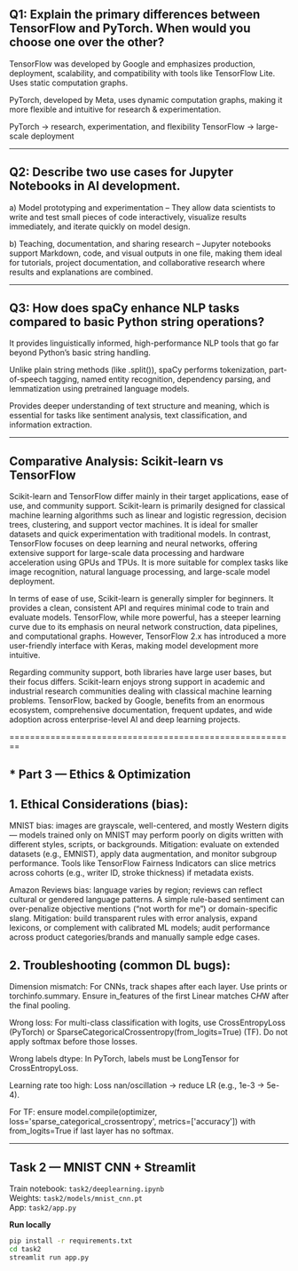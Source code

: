 ## Q1: Explain the primary differences between TensorFlow and PyTorch. When would you choose one over the other?

TensorFlow was developed by Google and emphasizes production, deployment, scalability, and compatibility with tools like TensorFlow Lite.
Uses static computation graphs.

PyTorch, developed by Meta, uses dynamic computation graphs, making it more flexible and intuitive for research & experimentation.

PyTorch → research, experimentation, and flexibility
TensorFlow → large-scale deployment

---

## Q2: Describe two use cases for Jupyter Notebooks in AI development.

a) Model prototyping and experimentation – They allow data scientists to write and test small pieces of code interactively, visualize results immediately, and iterate quickly on model design.

b) Teaching, documentation, and sharing research –
Jupyter notebooks support Markdown, code, and visual outputs in one file, making them ideal for tutorials, project documentation, and collaborative research where results and explanations are combined.

---

## Q3: How does spaCy enhance NLP tasks compared to basic Python string operations?

It provides linguistically informed, high-performance NLP tools that go far beyond Python’s basic string handling.

Unlike plain string methods (like .split()), spaCy performs tokenization, part-of-speech tagging, named entity recognition, dependency parsing, and lemmatization using pretrained language models.

Provides deeper understanding of text structure and meaning, which is essential for tasks like sentiment analysis, text classification, and information extraction.

---

## Comparative Analysis: Scikit-learn vs TensorFlow

Scikit-learn and TensorFlow differ mainly in their target applications, ease of use, and community support. Scikit-learn is primarily designed for classical machine learning algorithms such as linear and logistic regression, decision trees, clustering, and support vector machines. It is ideal for smaller datasets and quick experimentation with traditional models. In contrast, TensorFlow focuses on deep learning and neural networks, offering extensive support for large-scale data processing and hardware acceleration using GPUs and TPUs. It is more suitable for complex tasks like image recognition, natural language processing, and large-scale model deployment.

In terms of ease of use, Scikit-learn is generally simpler for beginners. It provides a clean, consistent API and requires minimal code to train and evaluate models. TensorFlow, while more powerful, has a steeper learning curve due to its emphasis on neural network construction, data pipelines, and computational graphs. However, TensorFlow 2.x has introduced a more user-friendly interface with Keras, making model development more intuitive.

Regarding community support, both libraries have large user bases, but their focus differs. Scikit-learn enjoys strong support in academic and industrial research communities dealing with classical machine learning problems. TensorFlow, backed by Google, benefits from an enormous ecosystem, comprehensive documentation, frequent updates, and wide adoption across enterprise-level AI and deep learning projects.

========================================================

## **\* Part 3 — Ethics & Optimization**

## 1. Ethical Considerations (bias):

MNIST bias: images are grayscale, well-centered, and mostly Western digits — models trained only on MNIST may perform poorly on digits written with different styles, scripts, or backgrounds. Mitigation: evaluate on extended datasets (e.g., EMNIST), apply data augmentation, and monitor subgroup performance. Tools like TensorFlow Fairness Indicators can slice metrics across cohorts (e.g., writer ID, stroke thickness) if metadata exists.

Amazon Reviews bias: language varies by region; reviews can reflect cultural or gendered language patterns. A simple rule-based sentiment can over-penalize objective mentions (“not worth for me”) or domain-specific slang. Mitigation: build transparent rules with error analysis, expand lexicons, or complement with calibrated ML models; audit performance across product categories/brands and manually sample edge cases.

## 2. Troubleshooting (common DL bugs):

Dimension mismatch: For CNNs, track shapes after each layer. Use prints or torchinfo.summary. Ensure in_features of the first Linear matches C*H*W after the final pooling.

Wrong loss: For multi-class classification with logits, use CrossEntropyLoss (PyTorch) or SparseCategoricalCrossentropy(from_logits=True) (TF). Do not apply softmax before those losses.

Wrong labels dtype: In PyTorch, labels must be LongTensor for CrossEntropyLoss.

Learning rate too high: Loss nan/oscillation → reduce LR (e.g., 1e-3 → 5e-4).

For TF: ensure model.compile(optimizer, loss='sparse_categorical_crossentropy', metrics=['accuracy']) with from_logits=True if last layer has no softmax.

---

## Task 2 — MNIST CNN + Streamlit

Train notebook: `task2/deeplearning.ipynb`  
Weights: `task2/models/mnist_cnn.pt`  
App: `task2/app.py`

**Run locally**

```bash
pip install -r requirements.txt
cd task2
streamlit run app.py
```
